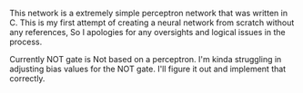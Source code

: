 This network is a extremely simple perceptron network that was written in C.
This is my first attempt of creating a neural network from scratch without any references,
So I apologies for any oversights and logical issues in the process.

Currently NOT gate is Not based on a perceptron. I'm kinda struggling in adjusting bias values for the NOT gate. I'll figure it out and implement that correctly.
